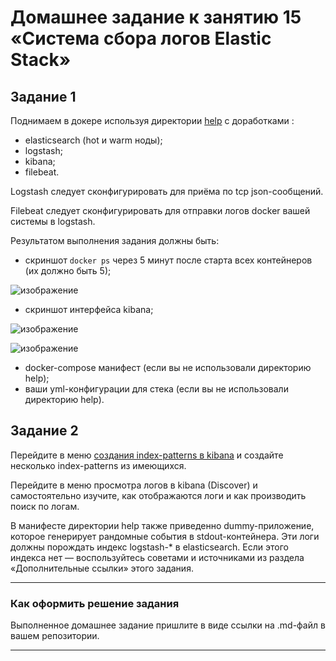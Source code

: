 # Домашнее задание к занятию 15 «Система сбора логов Elastic Stack»

## Задание 1

Поднимаем в докере используя директории [help](./src) c доработками :

- elasticsearch (hot и warm ноды);
- logstash;
- kibana;
- filebeat.

Logstash следует сконфигурировать для приёма по tcp json-сообщений.

Filebeat следует сконфигурировать для отправки логов docker вашей системы в logstash.

Результатом выполнения задания должны быть:

- скриншот `docker ps` через 5 минут после старта всех контейнеров (их должно быть 5);

![изображение](https://github.com/user-attachments/assets/28bdb724-e3dd-48b1-8295-4dbc599d1308)

- скриншот интерфейса kibana;

![изображение](https://github.com/user-attachments/assets/5062e354-2133-4a20-a1f2-7f3dd88f61f6)

![изображение](https://github.com/user-attachments/assets/34ffd246-b0b7-4aad-a3e7-ea09cbf6bf1c)

- docker-compose манифест (если вы не использовали директорию help);
- ваши yml-конфигурации для стека (если вы не использовали директорию help).
 

## Задание 2

Перейдите в меню [создания index-patterns  в kibana](http://localhost:5601/app/management/kibana/indexPatterns/create) и создайте несколько index-patterns из имеющихся.

Перейдите в меню просмотра логов в kibana (Discover) и самостоятельно изучите, как отображаются логи и как производить поиск по логам.

В манифесте директории help также приведенно dummy-приложение, которое генерирует рандомные события в stdout-контейнера.
Эти логи должны порождать индекс logstash-* в elasticsearch. Если этого индекса нет — воспользуйтесь советами и источниками из раздела «Дополнительные ссылки» этого задания.
 
---

### Как оформить решение задания

Выполненное домашнее задание пришлите в виде ссылки на .md-файл в вашем репозитории.

---

 
